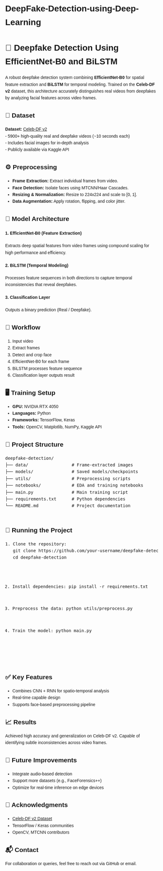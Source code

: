 # DeepFake-Detection-using-Deep-Learning

<!DOCTYPE html>
<html lang="en">
<head>
  <meta charset="UTF-8">
  <title>Deepfake Detection - EfficientNet-B0 + BiLSTM</title>
</head>
<body style="font-family: Arial, sans-serif; line-height: 1.6; margin: 20px;">

  <h1>🧠 Deepfake Detection Using EfficientNet-B0 and BiLSTM</h1>
  <p>
    A robust deepfake detection system combining <strong>EfficientNet-B0</strong> for spatial feature extraction and 
    <strong>BiLSTM</strong> for temporal modeling. Trained on the <strong>Celeb-DF v2</strong> dataset, this architecture accurately 
    distinguishes real videos from deepfakes by analyzing facial features across video frames.
  </p>

  <h2>📂 Dataset</h2>
  <p>
    <strong>Dataset:</strong> <a href="https://www.kaggle.com/datasets">Celeb-DF v2</a><br>
    - 5900+ high-quality real and deepfake videos (~10 seconds each)<br>
    - Includes facial images for in-depth analysis<br>
    - Publicly available via Kaggle API
  </p>

  <h2>⚙️ Preprocessing</h2>
  <ul>
    <li><strong>Frame Extraction:</strong> Extract individual frames from video.</li>
    <li><strong>Face Detection:</strong> Isolate faces using MTCNN/Haar Cascades.</li>
    <li><strong>Resizing & Normalization:</strong> Resize to 224x224 and scale to [0, 1].</li>
    <li><strong>Data Augmentation:</strong> Apply rotation, flipping, and color jitter.</li>
  </ul>

  <h2>🧠 Model Architecture</h2>
  <h4>1. EfficientNet-B0 (Feature Extraction)</h4>
  <p>
    Extracts deep spatial features from video frames using compound scaling for high performance and efficiency.
  </p>
  
  <h4>2. BiLSTM (Temporal Modeling)</h4>
  <p>
    Processes feature sequences in both directions to capture temporal inconsistencies that reveal deepfakes.
  </p>
  
  <h4>3. Classification Layer</h4>
  <p>
    Outputs a binary prediction (Real / Deepfake).
  </p>

  <h2>🔁 Workflow</h2>
  <ol>
    <li>Input video</li>
    <li>Extract frames</li>
    <li>Detect and crop face</li>
    <li>EfficientNet-B0 for each frame</li>
    <li>BiLSTM processes feature sequence</li>
    <li>Classification layer outputs result</li>
  </ol>

  <h2>🖥 Training Setup</h2>
  <ul>
    <li><strong>GPU:</strong> NVIDIA RTX 4050</li>
    <li><strong>Languages:</strong> Python</li>
    <li><strong>Frameworks:</strong> TensorFlow, Keras</li>
    <li><strong>Tools:</strong> OpenCV, Matplotlib, NumPy, Kaggle API</li>
  </ul>

  <h2>📁 Project Structure</h2>
  <pre>
deepfake-detection/
├── data/                 # Frame-extracted images
├── models/               # Saved models/checkpoints
├── utils/                # Preprocessing scripts
├── notebooks/            # EDA and training notebooks
├── main.py               # Main training script
├── requirements.txt      # Python dependencies
└── README.md             # Project documentation
  </pre>

  <h2>🚀 Running the Project</h2>
  <pre>
1. Clone the repository:
   git clone https://github.com/your-username/deepfake-detection.git
   cd deepfake-detection

2. Install dependencies:
   pip install -r requirements.txt

3. Preprocess the data:
   python utils/preprocess.py

4. Train the model:
   python main.py
  </pre>

  <h2>✅ Key Features</h2>
  <ul>
    <li>Combines CNN + RNN for spatio-temporal analysis</li>
    <li>Real-time capable design</li>
    <li>Supports face-based preprocessing pipeline</li>
  </ul>

  <h2>📈 Results</h2>
  <p>
    Achieved high accuracy and generalization on Celeb-DF v2. Capable of identifying subtle inconsistencies across video frames.
  </p>

  <h2>📌 Future Improvements</h2>
  <ul>
    <li>Integrate audio-based detection</li>
    <li>Support more datasets (e.g., FaceForensics++)</li>
    <li>Optimize for real-time inference on edge devices</li>
  </ul>

  <h2>🤝 Acknowledgments</h2>
  <ul>
    <li> <a href="https://www.kaggle.com/datasets">Celeb-DF v2 Dataset</a></li>
    <li> TensorFlow / Keras communities</li>
    <li> OpenCV, MTCNN contributors</li>
  </ul>

  <h2>📬 Contact</h2>
  <p>For collaboration or queries, feel free to reach out via GitHub or email.</p>

</body>
</html>

